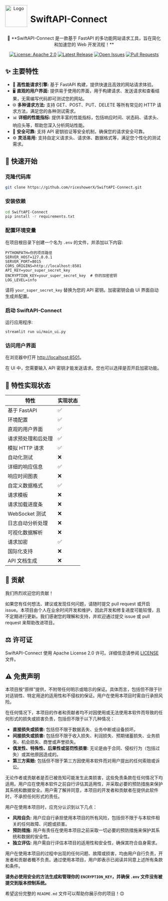<div align="center" style="display: flex; align-items: center;">
  <img src="https://riceshowerX.github.io/picx-images-hosting/社交头像.3yeal59d7b.webp" alt="Logo" width="70" height="70" style="margin-right: 10px;"> 
  <h1>SwiftAPI-Connect</h1> 
</div>

<p align="center">
  🚀 **SwiftAPI-Connect 是一款基于 FastAPI 的多功能网站请求工具，旨在简化和加速您的 Web 开发流程！** 
</p>

<p align="center">
  <a href="https://github.com/riceshowerX/SwiftAPI-Connect/blob/main/LICENSE" target="_blank"><img src="https://img.shields.io/badge/License-Apache%202.0-blue.svg" alt="License: Apache 2.0"></a>
  <a href="https://github.com/riceshowerX/SwiftAPI-Connect/releases/latest" target="_blank"><img src="https://img.shields.io/github/v/release/riceshowerX/SwiftAPI-Connect" alt="Latest Release"></a>
  <a href="https://github.com/riceshowerX/SwiftAPI-Connect/issues" target="_blank"><img src="https://img.shields.io/github/issues/riceshowerX/SwiftAPI-Connect" alt="Open Issues"></a>
  <a href="https://github.com/riceshowerX/SwiftAPI-Connect/pulls" target="_blank"><img src="https://img.shields.io/github/issues-pr/riceshowerX/SwiftAPI-Connect" alt="Pull Requests"></a>
</p>

## ✨ 主要特性

- 🚀 **高性能请求引擎:** 基于 FastAPI 构建，提供快速且高效的网站请求体验。
- 🖥️ **直观的用户界面:** 提供易于使用的界面，用于构建请求、发送请求和查看结果，无需编写代码即可测试您的网站。
- 🌐 **多种请求方法:** 支持 GET、POST、PUT、DELETE 等所有常见的 HTTP 请求方法，满足您的各种测试需求。
- 📊 **详细的性能指标:** 提供丰富的性能指标，包括响应时间、状态码、请求头、响应头等，帮助您深入分析网站性能。
- 🔐 **安全可靠:** 支持 API 密钥验证等安全机制，确保您的请求安全可靠。 
- ⚙️ **灵活易用:** 支持自定义请求头、请求体、数据格式等，满足您个性化的测试需求。

## 🚀 快速开始

### 克隆代码库

```bash
git clone https://github.com/riceshowerX/SwiftAPI-Connect.git
```

### 安装依赖

```bash
cd SwiftAPI-Connect
pip install -r requirements.txt
```

### 配置环境变量

在项目根目录下创建一个名为 `.env` 的文件，并添加以下内容:

```env
PYTHONPATH=你的项目路径
SERVER_HOST=127.0.0.1
SERVER_PORT=8015
CORS_ORIGINS=http://localhost:8501
API_KEY=your_super_secret_key
ENCRYPTION_KEY=your_super_secret_key  # 你的加密密钥
LOG_LEVEL=info
```

请将 `your_super_secret_key` 替换为您的 API 密钥。加密密钥会由 UI 界面自动生成并配置。

### 启动 SwiftAPI-Connect

运行应用程序:

```bash
streamlit run ui/main_ui.py
```

### 访问用户界面

在浏览器中打开 [http://localhost:8501](http://localhost:8501)。

在 UI 中，您需要输入 API 密钥才能发送请求。您也可以选择是否开启加密功能。

## 🎨 特性实现状态

| 特性                   | 实现状态 |
|------------------------|----------|
| 基于 FastAPI           | ✅        |
| 环境配置               | ✅        |
| 直观的用户界面         | ✅        |
| 请求预处理和后处理     | ✅        |
| 模拟 HTTP 请求         | ✅        |
| 自动化测试             | ❌        |
| 详细的响应信息         | ✅        |
| 响应时间图表           | ❌        |
| 自定义数据格式         | ✅        |
| 请求模板               | ❌        |
| 请求加载进度条         | ❌        |
| WebSocket 测试         | ❌        |
| 日志自动分析处理       | ❌        |
| 可视化数据解析         | ❌        |
| 请求加密               | ✅        |
| 国际化支持             | ❌        |
| API 文档生成           | ❌        |

## 🤝 贡献

我们热烈欢迎您的贡献！

如果您有任何想法、建议或发现任何问题，请随时提交 pull request 或开启 issue。本项目由个人在业余时间开发和维护，因此开发和修复进度可能较慢，且不定期进行更新。我们感谢您的理解和支持，并欢迎通过提交 issue 或 pull request 来帮助改进项目。

## ⚖️ 许可证

SwiftAPI-Connect 使用 Apache License 2.0 许可。详细信息请参阅 [LICENSE](https://github.com/riceshowerX/SwiftAPI-Connect/blob/main/LICENSE) 文件。

## ⚠️ 免责声明

本项目按“原样”提供，不附带任何明示或暗示的保证。具体而言，包括但不限于针对适销性、特定用途的适用性和不侵权的保证。用户在使用本项目时需自行承担风险。

在任何情况下，本项目的作者和贡献者均不对因使用或无法使用本软件而导致的任何形式的损失或损害负责，包括但不限于以下几种情况：

- **直接损失或损害:** 包括但不限于数据丢失、业务中断或设备损坏。
- **间接损失或损害:** 包括但不限于收入损失、利润损失、预期储蓄损失、业务损失、机会损失、商誉或声誉损失。
- **偶发性、特殊性、后果性或惩罚性损害:** 无论是由于合同、侵权行为（包括过失）或其他原因造成的。
- **第三方索赔:** 包括但不限于第三方因使用本软件而对用户提出的任何索赔或诉讼。

无论作者或贡献者是否已被告知可能发生此类损害，这些免责条款在任何情况下均适用。用户应在使用本软件之前自行评估其适用性，并采取必要的预防措施来保护其系统和数据安全。用户需了解并同意，本项目的开发者和贡献者在提供此软件时，不承担任何形式的责任。

用户在使用本项目时，应充分认识到以下几点：

- **风险自负:** 用户应自行承担使用本项目的所有风险，包括但不限于与本软件相关的任何故障、问题或损害。
- **预防措施:** 用户有责任在使用本项目之前采取一切必要的预防措施来保护其系统和数据的安全性。
- **独立评估:** 用户需自行评估本项目的适用性和安全性，确保其符合自身需求。

用户在使用本项目的过程中出现的任何问题、故障或损害，均由用户自行负责，开发者和贡献者概不负责。通过使用本项目，用户即表示已阅读并同意上述所有条款和条件。

**请务必使用安全的方法生成和管理你的 `ENCRYPTION_KEY`，并确保 `.env` 文件没有被提交到版本控制系统。**

希望这份完整的 `README.md` 文件可以帮助你展示你的项目！😊